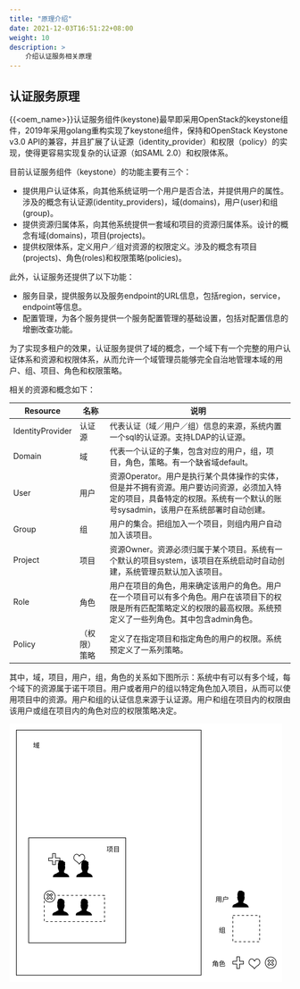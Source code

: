 ```yaml
---
title: "原理介绍"
date: 2021-12-03T16:51:22+08:00
weight: 10
description: >
    介绍认证服务相关原理
---
```


## 认证服务原理

{{<oem_name>}}认证服务组件(keystone)最早即采用OpenStack的keystone组件，2019年采用golang重构实现了keystone组件，保持和OpenStack Keystone v3.0 API的兼容，并且扩展了认证源（identity_provider）和权限（policy）的实现，使得更容易实现复杂的认证源（如SAML 2.0）和权限体系。

目前认证服务组件（keystone）的功能主要有三个：

- 提供用户认证体系，向其他系统证明一个用户是否合法，并提供用户的属性。涉及的概念有认证源(identity_providers)，域(domains)，用户(user)和组(group)。
- 提供资源归属体系，向其他系统提供一套域和项目的资源归属体系。设计的概念有域(domains)，项目(projects)。
- 提供权限体系，定义用户／组对资源的权限定义。涉及的概念有项目(projects)、角色(roles)和权限策略(policies)。

此外，认证服务还提供了以下功能：

* 服务目录，提供服务以及服务endpoint的URL信息，包括region，service，endpoint等信息。
* 配置管理，为各个服务提供一个服务配置管理的基础设置，包括对配置信息的增删改查功能。

为了实现多租户的效果，认证服务提供了域的概念，一个域下有一个完整的用户认证体系和资源和权限体系，从而允许一个域管理员能够完全自治地管理本域的用户、组、项目、角色和权限策略。

相关的资源和概念如下：

| Resource         | 名称   | 说明                                                                           |
|------------------|--------|--------------------------------------------------------------------------------|
| IdentityProvider | 认证源	| 代表认证（域／用户／组）信息的来源，系统内置一个sql的认证源。支持LDAP的认证源。|
| Domain           | 域	    | 代表一个认证的子集，包含对应的用户，组，项目，角色，策略。有一个缺省域default。| 
| User             | 用户   | 资源Operator。用户是执行某个具体操作的实体，但是并不拥有资源。用户要访问资源，必须加入特定的项目，具备特定的权限。系统有一个默认的账号sysadmin，该用户在系统部署时自动创建。|
| Group            | 组     | 用户的集合。把组加入一个项目，则组内用户自动加入该项目。|
| Project          | 项目   | 资源Owner。资源必须归属于某个项目。系统有一个默认的项目system，该项目在系统启动时自动创建，系统管理员默认加入该项目。|
| Role             | 角色   | 用户在项目的角色，用来确定该用户的角色。用户在一个项目可以有多个角色。用户在该项目下的权限是所有匹配策略定义的权限的最高权限。系统预定义了一些列角色。其中包含admin角色。|
| Policy           | （权限）策略   | 定义了在指定项目和指定角色的用户的权限。系统预定义了一系列策略。|

其中，域，项目，用户，组，角色的关系如下图所示：系统中有可以有多个域，每个域下的资源属于诺干项目。用户或者用户的组以特定角色加入项目，从而可以使用项目中的资源。用户和组的认证信息来源于认证源。用户和组在项目内的权限由该用户或组在项目内的角色对应的权限策略决定。

<img src="../images/identity_concepts.png">
